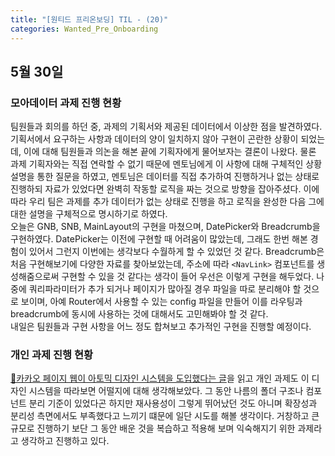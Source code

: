 ```yaml
---
title: "[원티드 프리온보딩] TIL - (20)"
categories: Wanted_Pre_Onboarding
---
```


## 5월 30일

### 모아데이터 과제 진행 현황

팀원들과 회의를 하던 중, 과제의 기획서와 제공된 데이터에서 이상한 점을 발견하였다. 기획서에서 요구하는 사항과 데이터의 양이 일치하지 않아 구현이 곤란한 상황이 되었는데, 이에 대해 팀원들과 의논을 해본 끝에 기획자에게 물어보자는 결론이 나왔다. 물론 과제 기획자와는 직접 연락할 수 없기 때문에 멘토님에게 이 사항에 대해 구체적인 상황 설명을 통한 질문을 하였고, 멘토님은 데이터를 직접 추가하여 진행하거나 없는 상태로 진행하되 자료가 있었다면 완벽히 작동할 로직을 짜는 것으로 방향을 잡아주셨다. 이에 따라 우리 팀은 과제를 추가 데이터가 없는 상태로 진행을 하고 로직을 완성한 다음 그에 대한 설명을 구체적으로 명시하기로 하였다.  
오늘은 GNB, SNB, MainLayout의 구현을 마쳤으며, DatePicker와 Breadcrumb을 구현하였다. DatePicker는 이전에 구현할 때 어려움이 많았는데, 그래도 한번 해본 경험이 있어서 그런지 이번에는 생각보다 수월하게 할 수 있었던 것 같다. Breadcrumb은 처음 구현해보기에 다양한 자료를 찾아보았는데, 주소에 따라 `<NavLink>` 컴포넌트를 생성해줌으로써 구현할 수 있을 것 같다는 생각이 들어 우선은 이렇게 구현을 해두었다. 나중에 쿼리파라미터가 추가 되거나 페이지가 많아질 경우 파일을 따로 분리해야 할 것으로 보이며, 아예 Router에서 사용할 수 있는 config 파일을 만들어 이를 라우팅과 breadcrumb에 동시에 사용하는 것에 대해서도 고민해봐야 할 것 같다.  
내일은 팀원들과 구현 사항을 어느 정도 합쳐보고 추가적인 구현을 진행할 예정이다.

### 개인 과제 진행 현황

[🔗카카오 페이지 웹이 아토믹 디자인 시스템을 도입했다는 글](https://fe-developers.kakaoent.com/2022/220505-how-page-part-use-atomic-design-system/)을 읽고 개인 과제도 이 디자인 시스템을 따라보면 어떨지에 대해 생각해보았다. 그 동안 나름의 폴더 구조나 컴포넌트 분리 기준이 있었다곤 하지만 재사용성이 그렇게 뛰어났던 것도 아니며 확장성과 분리성 측면에서도 부족했다고 느끼기 떄문에 일단 시도를 해볼 생각이다. 거창하고 큰 규모로 진행하기 보단 그 동안 배운 것을 복습하고 적용해 보며 익숙해지기 위한 과제라고 생각하고 진행하고 있다.
